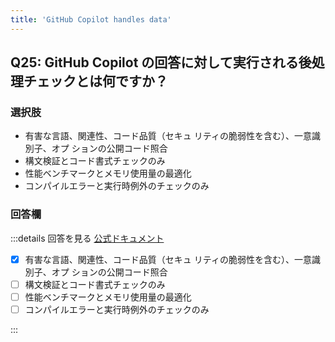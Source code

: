 ```yaml
---
title: 'GitHub Copilot handles data'
---
```


## Q25: GitHub Copilot の回答に対して実行される後処理チェックとは何ですか？

### 選択肢

- 有害な言語、関連性、コード品質（セキュ リティの脆弱性を含む）、一意識別子、オプ ションの公開コード照合
- 構文検証とコード書式チェックのみ
- 性能ベンチマークとメモリ使用量の最適化
- コンパイルエラーと実行時例外のチェックのみ

### 回答欄

:::details 回答を見る
[公式ドキュメント](https://resources.github.com/learn/pathways/copilot/essentials/how-github-copilot-handles-data/)

- [x] 有害な言語、関連性、コード品質（セキュ リティの脆弱性を含む）、一意識別子、オプ ションの公開コード照合
- [ ] 構文検証とコード書式チェックのみ
- [ ] 性能ベンチマークとメモリ使用量の最適化
- [ ] コンパイルエラーと実行時例外のチェックのみ

:::
